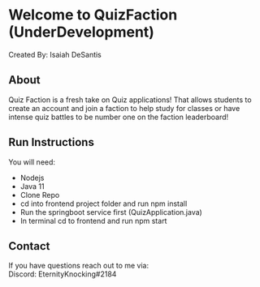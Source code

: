 # Welcome to QuizFaction (UnderDevelopment)
Created By: Isaiah DeSantis

## About
Quiz Faction is a fresh take on Quiz applications! 
That allows students to create an account and join a faction to help study for classes or have intense quiz battles to be number one on the faction leaderboard!

## Run Instructions
You will need:
- Nodejs
- Java 11
- Clone Repo
- cd into frontend project folder and run npm install
- Run the springboot service first (QuizApplication.java)
- In terminal cd to frontend and run npm start 

## Contact 
If you have questions reach out to me via:  
Discord: EternityKnocking#2184
